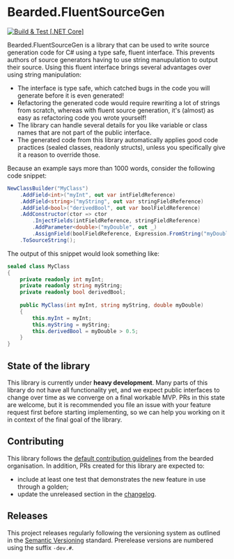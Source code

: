 # Bearded.FluentSourceGen
[![Build & Test [.NET Core]](https://github.com/beardgame/fluentsourcegen/actions/workflows/dotnet-build.yml/badge.svg)](https://github.com/beardgame/fluentsourcegen/actions/workflows/dotnet-build.yml)

Bearded.FluentSourceGen is a library that can be used to write source generation code for C# using a type safe, fluent interface. This prevents authors of source generators having to use string manupulation to output their source. Using this fluent interface brings several advantages over using string manipulation:

* The interface is type safe, which catched bugs in the code you will generate before it is even generated!
* Refactoring the generated code would require rewriting a lot of strings from scratch, whereas with fluent source generation, it's (almost) as easy as refactoring code you wrote yourself!
* The library can handle several details for you like variable or class names that are not part of the public interface.
* The generated code from this library automatically applies good code practices (sealed classes, readonly structs), unless you specifically give it a reason to override those.

Because an example says more than 1000 words, consider the following code snippet:

```csharp
NewClassBuilder("MyClass")
    .AddField<int>("myInt", out var intFieldReference)
    .AddField<string>("myString", out var stringFieldReference)
    .AddField<bool>("derivedBool", out var boolFieldReference)
    .AddConstructor(ctor => ctor
        .InjectFields(intFieldReference, stringFieldReference)
        .AddParameter<double>("myDouble", out _)
        .AssignField(boolFieldReference, Expression.FromString("myDouble > 0.5")))
    .ToSourceString();
```

The output of this snippet would look something like:

```csharp
sealed class MyClass
{
    private readonly int myInt;
    private readonly string myString;
    private readonly bool derivedBool;
    
    public MyClass(int myInt, string myString, double myDouble)
    {
        this.myInt = myInt;
        this.myString = myString;
        this.derivedBool = myDouble > 0.5;
    }
}
```

## State of the library
This library is currently under **heavy development**. Many parts of this library do not have all functionality yet, and we expect public interfaces to change over time as we converge on a final workable MVP. PRs in this state are welcome, but it is recommended you file an issue with your feature request first before starting implementing, so we can help you working on it in context of the final goal of the library.

## Contributing
This library follows the [default contribution guidelines](https://github.com/beardgame/.github/CONTRIBUTING.md) from the bearded organisation. In addition, PRs created for this library are expected to:

* include at least one test that demonstrates the new feature in use through a golden;
* update the unreleased section in the [changelog](CHANGELOG.md).

## Releases
This project releases regularly following the versioning system as outlined in the [Semantic Versioning](https://semver.org/spec/v2.0.0.html) standard. Prerelease versions are numbered using the suffix `-dev.#`.
